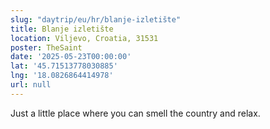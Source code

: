 ```yaml
---
slug: "daytrip/eu/hr/blanje-izletište"
title: Blanje izletište
location: Viljevo, Croatia, 31531
poster: TheSaint
date: '2025-05-23T00:00:00'
lat: '45.71513778030885'
lng: '18.0826864414978'
url: null
---
```


Just a little place where you can smell the country and relax.
